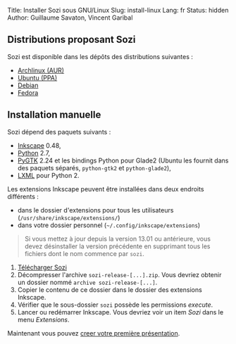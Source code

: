 Title: Installer Sozi sous GNU/Linux
Slug: install-linux
Lang: fr
Status: hidden
Author: Guillaume Savaton, Vincent Garibal

Distributions proposant Sozi
----------------------------

Sozi est disponible dans les dépôts des distributions suivantes :

* [Archlinux (AUR)](http://aur.archlinux.org/packages.php?ID=42270)
* [Ubuntu (PPA)](https://launchpad.net/~sunab/+archive/sozi-release)
* [Debian](http://packages.banuscorp.eu/debian/)
* [Fedora](https://apps.fedoraproject.org/packages/inkscape-sozi)

Installation manuelle
---------------------

Sozi dépend des paquets suivants :

* [Inkscape](http://inkscape.org) 0.48,
* [Python](http://python.org/) 2.7,
* [PyGTK](http://www.pygtk.org/) 2.24 et les bindings Python pour Glade2 (Ubuntu les fournit dans des paquets séparés, `python-gtk2` et `python-glade2`),
* [LXML](http://lxml.de/) pour Python 2.

Les extensions Inkscape peuvent être installées dans deux endroits différents :

* dans le dossier d'extensions pour tous les utilisateurs (`/usr/share/inkscape/extensions/`)
* dans votre dossier personnel (`~/.config/inkscape/extensions`)

> Si vous mettez à jour depuis la version 13.01 ou antérieure,
vous devez désinstaller la version précédente en supprimant tous les fichiers dont le nom commence par `sozi`.

1. [Télécharger Sozi](|filename|download.md)
2. Décompresser l'archive `sozi-release-[...].zip`.
Vous devriez obtenir un dossier nommé `archive sozi-release-[...]`.
3. Copier le contenu de ce dossier dans le dossier des extensions Inkscape.
4. Vérifier que le sous-dossier `sozi` possède les permissions *execute*.
5. Lancer ou redémarrer Inkscape.
Vous devriez voir un item *Sozi* dans le menu *Extensions*.

Maintenant vous pouvez [creer votre première présentation](|filename|create.md).
